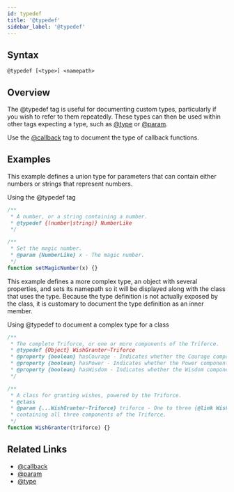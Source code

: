 ```yaml
---
id: typedef
title: '@typedef'
sidebar_label: '@typedef'
---
```


## Syntax

`@typedef [<type>] <namepath>`

## Overview

The @typedef tag is useful for documenting custom types, particularly if you wish to refer to them repeatedly. These types can then be used within other tags expecting a type, such as [@type](./type.md) or [@param](./param.md).

Use the [@callback](./callback.md) tag to document the type of callback functions.

## Examples

This example defines a union type for parameters that can contain either numbers or strings that represent numbers.

Using the @typedef tag

```js
/**
 * A number, or a string containing a number.
 * @typedef {(number|string)} NumberLike
 */

/**
 * Set the magic number.
 * @param {NumberLike} x - The magic number.
 */
function setMagicNumber(x) {}
```

This example defines a more complex type, an object with several properties, and sets its namepath so it will be displayed along with the class that uses the type. Because the type definition is not actually exposed by the class, it is customary to document the type definition as an inner member.

Using @typedef to document a complex type for a class

```js
/**
 * The complete Triforce, or one or more components of the Triforce.
 * @typedef {Object} WishGranter~Triforce
 * @property {boolean} hasCourage - Indicates whether the Courage component is present.
 * @property {boolean} hasPower - Indicates whether the Power component is present.
 * @property {boolean} hasWisdom - Indicates whether the Wisdom component is present.
 */

/**
 * A class for granting wishes, powered by the Triforce.
 * @class
 * @param {...WishGranter~Triforce} triforce - One to three {@link WishGranter~Triforce} objects
 * containing all three components of the Triforce.
 */
function WishGranter(triforce) {}
```

## Related Links

- [@callback](./callback.md)
- [@param](./param.md)
- [@type](./type.md)
